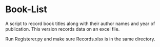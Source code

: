 # Book-List
A script to record book titles along with their author names and year of publication.
This version records data on an excel file.

Run Registerer.py and make sure Records.xlsx is in the same directory.
